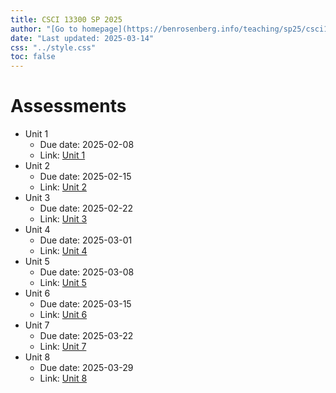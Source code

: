 ```yaml
---
title: CSCI 13300 SP 2025
author: "[Go to homepage](https://benrosenberg.info/teaching/sp25/csci13300.html)"
date: "Last updated: 2025-03-14"
css: "../style.css"
toc: false
---
```


# Assessments

- Unit 1
  - Due date: 2025-02-08
  - Link: [Unit 1](unit_assessments/unit1_assessment.html)
- Unit 2
  - Due date: 2025-02-15
  - Link: [Unit 2](unit_assessments/unit2_assessment.html)
- Unit 3
  - Due date: 2025-02-22
  - Link: [Unit 3](unit_assessments/unit3_assessment.html)
- Unit 4
  - Due date: 2025-03-01
  - Link: [Unit 4](unit_assessments/unit4_assessment.html)
- Unit 5
  - Due date: 2025-03-08
  - Link: [Unit 5](unit_assessments/unit5_assessment.html)
- Unit 6
  - Due date: 2025-03-15
  - Link: [Unit 6](unit_assessments/unit6_assessment.html)
- Unit 7
  - Due date: 2025-03-22
  - Link: [Unit 7](unit_assessments/unit7_assessment.html)
- Unit 8
  - Due date: 2025-03-29
  - Link: [Unit 8](unit_assessments/unit8_assessment.html)